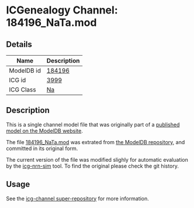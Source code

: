 # ICGenealogy Channel: 184196\_NaTa.mod

## Details

Name | Description
---- | -----------
ModelDB id | [184196](http://senselab.med.yale.edu/ModelDB/ShowModel.cshtml?model=184196)
ICG id | [3999](http://icg.neurotheory.ox.ac.uk/channels/2/3999)
ICG Class | [Na](http://icg.neurotheory.ox.ac.uk/channels/2)

## Description

This is a single channel model file that was originally part of a [published model on the ModelDB website](http://senselab.med.yale.edu/mModelDB/ShowModel.cshtml?model=184196).


The file [184196\_NaTa.mod](184196_NaTa.mod) was extrated from [the ModelDB repository](http://senselab.med.yale.edu/ModelDB/ShowModel.cshtml?model=184196), and committed in its original form.

The current version of the file was modified slighly for automatic evaluation by the [icg-nrn-sim](https://github.com/icgenealogy/icg-nrn-sim) tool. To find the original please check the git history.


## Usage

See the [icg-channel super-repository](https://github.com/icgenealogy/icg-channels) for more information.